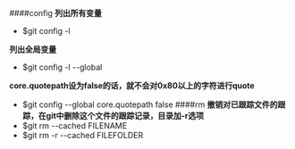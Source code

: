 ####config
**列出所有变量**
 - $git config -l

**列出全局变量**
 - $git config -l --global

**core.quotepath设为false的话，就不会对0x80以上的字符进行quote**
 - $git config --global core.quotepath false
####rm
**撤销对已跟踪文件的跟踪，在git中删除这个文件的跟踪记录，目录加-r选项**
 - $git rm --cached FILENAME
 - $git rm -r --cached FILEFOLDER